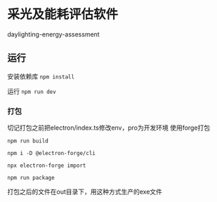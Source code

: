 # 采光及能耗评估软件
daylighting-energy-assessment

## 运行
安装依赖库
`npm install`

运行
`npm run dev`
### 打包
切记打包之前把electron/index.ts修改env，pro为开发环境
使用forge打包

```
npm run build

npm i -D @electron-forge/cli

npx electron-forge import

npm run package
```
打包之后的文件在out目录下，用这种方式生产的exe文件
